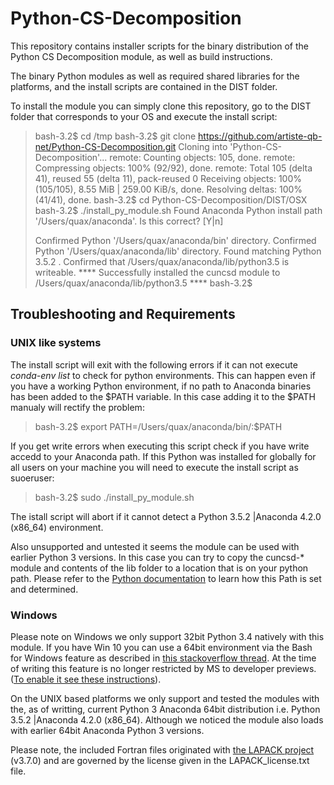 # Python-CS-Decomposition
This repository contains installer scripts for the binary distribution of the Python CS Decomposition module, as well as build instructions.

The binary Python modules as well as required shared libraries for the platforms, and the install scripts are contained in the DIST folder.

To install the module you can simply clone this repository, go to the DIST folder that corresponds to your OS and execute the install script:

>bash-3.2$ cd /tmp
>bash-3.2$ git clone https://github.com/artiste-qb-net/Python-CS-Decomposition.git
>Cloning into 'Python-CS-Decomposition'...
>remote: Counting objects: 105, done.
>remote: Compressing objects: 100% (92/92), done.
>remote: Total 105 (delta 41), reused 55 (delta 11), pack-reused 0
>Receiving objects: 100% (105/105), 8.55 MiB | 259.00 KiB/s, done.
>Resolving deltas: 100% (41/41), done.
>bash-3.2$ cd Python-CS-Decomposition/DIST/OSX
>bash-3.2$ ./install_py_module.sh 
>Found Anaconda Python install path '/Users/quax/anaconda'. Is this correct? [Y|n]
>
>Confirmed Python '/Users/quax/anaconda/bin' directory.
>Confirmed Python '/Users/quax/anaconda/lib' directory.
>Found matching Python 3.5.2 .
>Confirmed that /Users/quax/anaconda/lib/python3.5 is writeable.
>**** Successfully installed the cuncsd module to /Users/quax/anaconda/lib/python3.5 ****
>bash-3.2$ 

## Troubleshooting and Requirements

### UNIX like systems

The install script will exit with the following errors if it can not execute *conda-env list* to check for python environments. This can happen even if you have a working Python environment, if no path to Anaconda binaries has been added to the $PATH variable. In this case adding it to the $PATH manualy will rectify the problem:

> bash-3.2$ export PATH=/Users/quax/anaconda/bin/:$PATH 

If you get write errors when executing this script check if you have write accedd to your Anaconda path. If this Python was installed for globally for all users on your machine you will need to execute the install script as suoeruser:

>bash-3.2$ sudo ./install_py_module.sh 

The istall script will abort if it cannot detect a Python 3.5.2 |Anaconda 4.2.0 (x86_64) environment.

Also unsupported and untested it seems the module can be used with earlier Python 3 versions.  In this case you can try to copy the cuncsd-* module and contents of the lib folder to a location that is on your python path. Please refer to the [Python documentation](https://docs.python.org/3/library/sys.html#sys.path) to learn how this Path is set and determined.  

### Windows

Please note on Windows we only support 32bit Python 3.4 natively with this module.  If you have Win 10 you can use a 64bit environment via the Bash for Windows feature as described in [this stackoverflow thread](https://goo.gl/LKSNmd). At the time of writing this feature is no longer restricted by MS to developer previews. ([To enable it see these instructions](https://goo.gl/a1b7vK)).

On the UNIX based platforms we only support and tested the modules with the, as of writting, current Python 3 Anaconda 64bit distribution i.e. Python 3.5.2 |Anaconda 4.2.0 (x86_64). Although we noticed the module also loads with earlier 64bit Anaconda Python 3 versions.

Please note, the included Fortran files originated with [the LAPACK project](http://www.netlib.org/lapack/) (v3.7.0) and are governed by the license given in the LAPACK_license.txt file.
